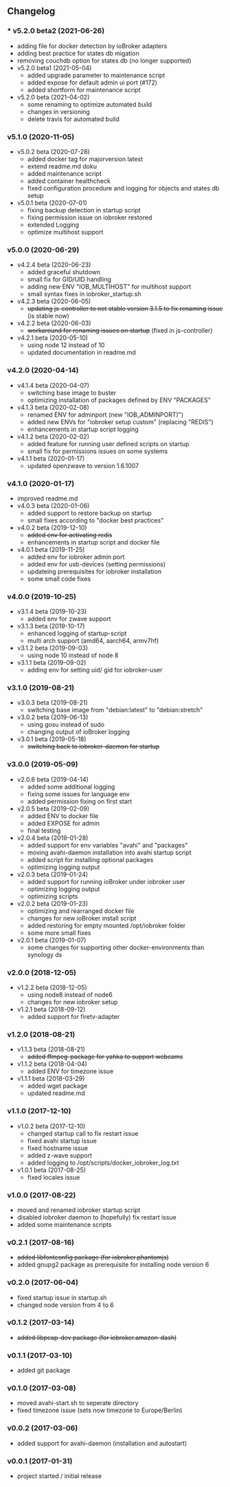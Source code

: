 ## Changelog

### * v5.2.0 beta2 (2021-06-26)
* adding file for docker detection by ioBroker adapters
* adding best practice for states db migation
* removing couchdb option for states db (no longer supported)
* v5.2.0 beta1 (2021-05-04)
  * added upgrade parameter to maintenance script
  * added expose for default admin ui port (#172)
  * added shortform for maintenance script
* v5.2.0 beta (2021-04-02)
  * some renaming to optimize automated build
  * changes in versioning
  * delete travis for automated build

### v5.1.0 (2020-11-05)
* v5.0.2 beta (2020-07-28)
  * added docker tag for majorversion latest
  * extend readme.md doku
  * added maintenance script
  * added container healthcheck
  * fixed configuration procedure and logging for objects and states db setup
* v5.0.1 beta (2020-07-01)
  * fixing backup detection in startup script
  * fixing permission issue on iobroker restored
  * extended Logging
  * optimize multihost support

### v5.0.0 (2020-06-29)
* v4.2.4 beta (2020-06-23)
  * added graceful shutdown
  * small fix for GID/UID handling
  * adding new ENV "IOB_MULTIHOST" for multihost support
  * small syntax fixes in iobroker_startup.sh
* v4.2.3 beta (2020-06-05)
  * ~~updating js-controller to not stable version 3.1.5 to fix renaming issue~~ (is stable now)
* v4.2.2 beta (2020-06-03)
  * ~~workaround for renaming issues on startup~~ (fixed in js-controller)
* v4.2.1 beta (2020-05-10)
  * using node 12 instead of 10
  * updated documentation in readme.md

### v4.2.0 (2020-04-14)
* v4.1.4 beta (2020-04-07)
  * switching base image to buster
  * optimizing installation of packages defined by ENV "PACKAGES"
* v4.1.3 beta (2020-02-08)
  * renamed ENV for adminport (new "IOB_ADMINPORT)")
  * added new ENVs for "iobroker setup custom" (replacing "REDIS")
  * enhancements in startup script logging
* v4.1.2 beta (2020-02-02)
  * added feature for running user defined scripts on startup
  * small fix for permissions issues on some systems
* v4.1.1 beta (2020-01-17)
  * updated openzwave to version 1.6.1007

### v4.1.0 (2020-01-17)
* improved readme.md
* v4.0.3 beta (2020-01-06)
  * added support to restore backup on startup
  * small fixes according to "docker best practices"
* v4.0.2 beta (2019-12-10)
  * ~~added env for activating redis~~
  * enhancements in startup script and docker file
* v4.0.1 beta (2019-11-25)
  * added env for iobroker admin port
  * added env for usb-devices (setting permissions)
  * updateing prerequisites for iobroker installation
  * some small code fixes

### v4.0.0 (2019-10-25)
* v3.1.4 beta (2019-10-23)
  * added env for zwave support
* v3.1.3 beta (2019-10-17)
  * enhanced logging of startup-script
  * multi arch support (amd64, aarch64, armv7hf)
* v3.1.2 beta (2019-09-03)
  * using node 10 instead of node 8
* v3.1.1 beta (2019-09-02)
  * adding env for setting uid/ gid for iobroker-user

### v3.1.0 (2019-08-21)
* v3.0.3 beta (2019-08-21)
  * switching base image from "debian:latest" to "debian:stretch"
* v3.0.2 beta (2019-06-13)
  * using gosu instead of sudo
  * changing output of ioBroker logging
* v3.0.1 beta (2019-05-18)
  * ~~switching back to iobroker-daemon for startup~~

### v3.0.0 (2019-05-09)
* v2.0.6 beta (2019-04-14)
  * added some additional logging
  * fixing some issues for language env
  * added permission fixing on first start
* v2.0.5 beta (2019-02-09)
  * added ENV to docker file
  * added EXPOSE for admin
  * final testing
* v2.0.4 beta (2019-01-28)
  * added support for env variables "avahi" and "packages"
  * moving avahi-daemon installation into avahi startup script
  * added script for installing optional packages
  * optimizing logging output
* v2.0.3 beta (2019-01-24)
  * added support for running ioBroker under iobroker user
  * optimizing logging output
  * optimizing scripts
* v2.0.2 beta (2019-01-23)
  * optimizing and rearranged docker file
  * changes for new ioBroker install script
  * added restoring for empty mounted /opt/iobroker folder
  * some more small fixes
* v2.0.1 beta (2019-01-07)
  * some changes for supporting other docker-environments than synology ds

### v2.0.0 (2018-12-05)
* v1.2.2 beta (2018-12-05)  
  * using node8 instead of node6
  * changes for new iobroker setup
* v1.2.1 beta (2018-09-12)
  * added support for firetv-adapter

### v1.2.0 (2018-08-21)
* v1.1.3 beta (2018-08-21)
  * ~~added ffmpeg-package for yahka to support webcams~~
* v1.1.2 beta (2018-04-04)
  * added ENV for timezone issue
* v1.1.1 beta (2018-03-29)
  * added wget package
  * updated readme.md

###  v1.1.0 (2017-12-10)
* v1.0.2 beta (2017-12-10)
  * changed startup call to fix restart issue
  * fixed avahi startup issue
  * fixed hostname issue
  * added z-wave support
  * added logging to /opt/scripts/docker_iobroker_log.txt
* v1.0.1 beta (2017-08-25)
  * fixed locales issue

### v1.0.0 (2017-08-22)
* moved and renamed iobroker startup script
* disabled iobroker daemon to (hopefully) fix restart issue
* added some maintenance scripts

### v0.2.1 (2017-08-16)
* ~~added libfontconfig package (for iobroker.phantomjs)~~
* added gnupg2 package as prerequisite for installing node version 6

### v0.2.0 (2017-06-04)
* fixed startup issue in startup.sh
* changed node version from 4 to 6

### v0.1.2 (2017-03-14)
* ~~added libpcap-dev package (for iobroker.amazon-dash)~~

### v0.1.1 (2017-03-10)
* added git package

### v0.1.0 (2017-03-08)
* moved avahi-start.sh to seperate directory
* fixed timezone issue (sets now timezone to Europe/Berlin)

### v0.0.2 (2017-03-06)
* added support for avahi-daemon (installation and autostart)

### v0.0.1 (2017-01-31)
* project started / initial release

